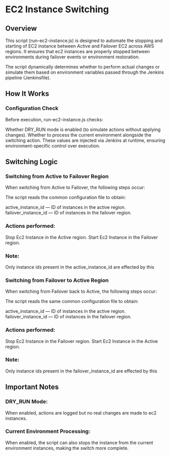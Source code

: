 # EC2 Instance Switching

## Overview
This script (run-ec2-instance.js) is designed to automate the stopping and starting  of EC2 instance between Active and Failover EC2 across AWS regions. It ensures that ec2 instances are properly stopped between environments during failover events or environment restoration.

The script dynamically determines whether to perform actual changes or simulate them based on environment variables passed through the Jenkins pipeline (Jenkinsfile).

## How It Works
### Configuration Check
Before execution, run-ec2-instance.js checks:

Whether DRY_RUN mode is enabled (to simulate actions without applying changes).
Whether to process the current environment alongside the switching action.
These values are injected via Jenkins at runtime, ensuring environment-specific control over execution.

## Switching Logic
### Switching from Active to Failover Region
When switching from Active to Failover, the following steps occur:

The script reads the common configuration file to obtain:

active_instance_id — ID of instances in the active region.
failover_instance_id — ID of instances in the failover region.

### Actions performed:

Stop Ec2 Instance  in the Active region.
Start Ec2 Instance  in the Failover region.

### Note:

Only instance ids present in the active_instance_id are effected by this 

### Switching from Failover to Active Region
When switching from Failover back to Active, the following steps occur:

The script reads the same common configuration file to obtain:

active_instance_id — ID of instances in the active region.
failover_instance_id — ID of instances in the failover region.

### Actions performed:

Stop Ec2 Instance  in the Failover region.
Start Ec2 Instance  in the Active region.

### Note:

Only instance ids present in the failover_instance_id are effected by this 


## Important Notes

### DRY_RUN Mode: 
When enabled, actions are logged but no real changes are made to ec2 instances.

### Current Environment Processing:
When enabled, the script can also stops the instance from the current environment instances, making the switch more complete.
